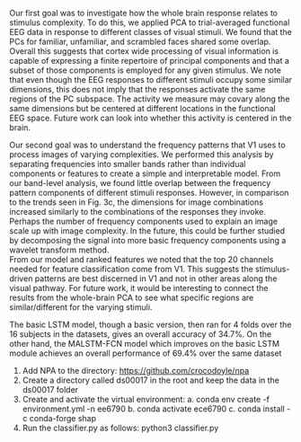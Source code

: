 
Our first goal was to investigate how the whole brain response relates to stimulus complexity. To do this, we applied PCA to trial-averaged functional EEG data in response to different classes of visual stimuli. We found that the PCs for familiar, unfamiliar, and scrambled faces shared some overlap. Overall this suggests that cortex wide processing of visual information is capable of expressing a finite repertoire of principal components and that a subset of those components is employed for any given stimulus. We note that even though the EEG responses to different stimuli occupy some similar dimensions, this does not imply that the responses activate the same regions of the PC subspace. The activity we measure may covary along the same dimensions but be centered at different locations in the functional EEG space. Future work can look into whether this activity is centered in the brain. 

Our second goal was to understand the frequency patterns that V1 uses to process images of varying complexities. We performed this analysis by separating frequencies into smaller bands rather than individual components or features to create a simple and interpretable model. From our band-level analysis, we found little overlap between the frequency pattern components of different stimuli responses. However, in comparison to the trends seen in Fig. 3c, the dimensions for image combinations increased similarly to the combinations of the responses they invoke. Perhaps the number of frequency components used to explain an image scale up with image complexity. In the future, this could be further studied by decomposing the signal into more basic frequency components using a wavelet transform method.  
From our model and ranked features we noted that the top 20 channels needed for feature classification come from V1. This suggests the stimulus-driven patterns are best discerned in V1 and not in other areas along the visual pathway. For future work, it would be interesting to connect the results from the whole-brain PCA to see what specific regions are similar/different for the varying stimuli. 


The basic LSTM model, though a basic version, then ran for 4 folds over the 16 subjects in the datasets, gives an overall accuracy of  34.7%. On the other hand, the MALSTM-FCN model which improves on the basic LSTM module achieves an overall performance of 69.4% over the same dataset


1. Add NPA to the directory: https://github.com/crocodoyle/npa
2. Create a directory called ds00017 in the root and keep the data in the ds00017 folder
3. Create and activate the virtual environment: 
            a. conda env create -f environment.yml -n ee6790
            b. conda activate ece6790
            c. conda install -c conda-forge shap
4. Run the classifier.py as follows:
            python3 classifier.py
